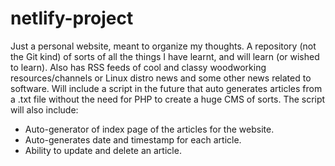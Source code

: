 # netlify-project
Just a personal website, meant to organize my thoughts. A repository (not the Git kind) of sorts of all the things I have learnt, and will learn (or wished to learn). Also has RSS feeds of cool and classy woodworking resources/channels or Linux distro news and some other news related to software. Will include a script in the future that auto generates articles from a .txt file without the need for PHP to create a huge CMS of sorts.  The script will also include:
 - Auto-generator of index page of the articles for the website.
 - Auto-generates date and timestamp for each article. 
 - Ability to update and delete an article.
